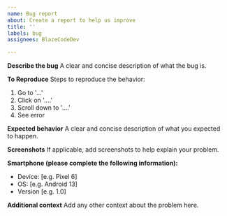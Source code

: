 ```yaml
---
name: Bug report
about: Create a report to help us improve
title: ''
labels: bug
assignees: BlazeCodeDev

---
```


**Describe the bug**
A clear and concise description of what the bug is.

**To Reproduce**
Steps to reproduce the behavior:
1. Go to '...'
2. Click on '....'
3. Scroll down to '....'
4. See error

**Expected behavior**
A clear and concise description of what you expected to happen.

**Screenshots**
If applicable, add screenshots to help explain your problem.

**Smartphone (please complete the following information):**
 - Device: [e.g. Pixel 6]
 - OS: [e.g. Android 13]
 - Version [e.g. 1.0]

**Additional context**
Add any other context about the problem here.
